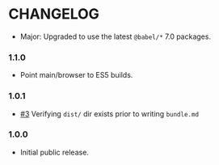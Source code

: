 # CHANGELOG

- Major: Upgraded to use the latest `@babel/*` 7.0 packages.

### 1.1.0

- Point main/browser to ES5 builds.

### 1.0.1

- [#3] Verifying `dist/` dir exists prior to writing `bundle.md`

### 1.0.0

- Initial public release.


[#3]: https://github.com/godaddy/asset-system/issues/3
